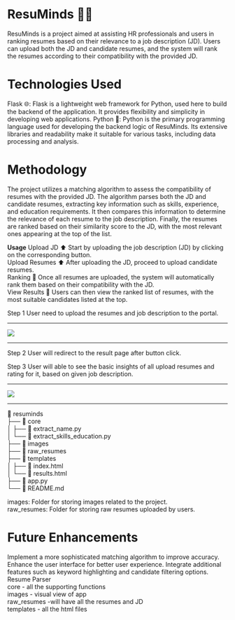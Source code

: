 # ResuMinds 📝💡
ResuMinds is a project aimed at assisting HR professionals and users in ranking resumes based on their relevance to a job description (JD). Users can upload both the JD and candidate resumes, and the system will rank the resumes according to their compatibility with the provided JD.

# Technologies Used
Flask 🌐: Flask is a lightweight web framework for Python, used here to build the backend of the application. It provides flexibility and simplicity in developing web applications.
Python 🐍: Python is the primary programming language used for developing the backend logic of ResuMinds. Its extensive libraries and readability make it suitable for various tasks, including data processing and analysis.

# Methodology
The project utilizes a matching algorithm to assess the compatibility of resumes with the provided JD. The algorithm parses both the JD and candidate resumes, extracting key information such as skills, experience, and education requirements. It then compares this information to determine the relevance of each resume to the job description. Finally, the resumes are ranked based on their similarity score to the JD, with the most relevant ones appearing at the top of the list.

**Usage**
Upload JD :arrow_up: Start by uploading the job description (JD) by clicking on the corresponding button.<br>
Upload Resumes :arrow_up: After uploading the JD, proceed to upload candidate resumes.<br>
Ranking :1234: Once all resumes are uploaded, the system will automatically rank them based on their compatibility with the JD.<br>
View Results :eyes: Users can then view the ranked list of resumes, with the most suitable candidates listed at the top.<br>

Step 1 User need to upload the resumes and job description to the portal.

<hr>
<img src="https://github.com/codeasarjun/Resume-Parser/blob/main/images/upload_page.png">
<hr>

Step 2 User will redirect to the result page after button click.

Step 3 User will able to see the basic insights of all upload resumes and rating for it, based on given job description.

<hr>
<img src="https://github.com/codeasarjun/Resume-Parser/blob/main/images/result_page.png">
<hr>



📁 resuminds<br>
├── 📁 core<br>
│   ├── 📄 extract_name.py<br>
│   └── 📄 extract_skills_education.py<br>
├── 📁 images<br>
├── 📁 raw_resumes<br>
├── 📁 templates<br>
│   ├── 📄 index.html<br>
│   └── 📄 results.html<br>
├── 📄 app.py<br>
└── 📄 README.md<br>

images: Folder for storing images related to the project.<br>
raw_resumes: Folder for storing raw resumes uploaded by users.<br>



# Future Enhancements
Implement a more sophisticated matching algorithm to improve accuracy.
Enhance the user interface for better user experience.
Integrate additional features such as keyword highlighting and candidate filtering options.
  Resume Parser<br>
        core -  all the supporting functions<br>
        images - visual view of app<br>
        raw_resumes -will have all the resumes and JD<br>
        templates - all the html files<br>

